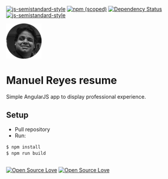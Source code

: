 [![js-semistandard-style](https://img.shields.io/badge/code%20style-semistandard-brightgreen.svg?style=flat-square)](https://github.com/Flet/semistandard)
[![npm (scoped)](https://img.shields.io/npm/v/@cycle/core.svg)]()
[![Dependency Status](https://david-dm.org/boennemann/badges.svg)](https://david-dm.org/boennemann/badges)
[![js-semistandard-style](https://img.shields.io/badge/code%20style-semistandard-brightgreen.svg?style=flat-square)](https://github.com/Flet/semistandard)

![Yoggsoft](./images/yoggsoft.png)

# Manuel Reyes resume

Simple AngularJS app to display professional experience.

## Setup
- Pull repository
- Run:

```bash
$ npm install
$ npm run build
```

##
[![Open Source Love](https://badges.frapsoft.com/os/mit/mit.svg?v=102)](https://github.com/ellerbrock/open-source-badge/)
[![Open Source Love](https://badges.frapsoft.com/os/v1/open-source.svg?v=102)](https://github.com/ellerbrock/open-source-badge/)
